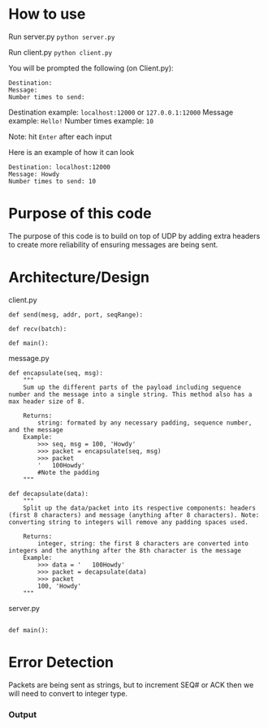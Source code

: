 
# How to use
Run server.py
```python server.py```

Run client.py 
```python client.py```

You will be prompted the following (on Client.py):
```
Destination: 
Message:
Number times to send: 
```
Destination example: `localhost:12000` or `127.0.0.1:12000`
Message example: `Hello!`
Number times example: `10`

Note: hit `Enter` after each input

Here is an example of how it can look

```
Destination: localhost:12000
Message: Howdy
Number times to send: 10
```

# Purpose of this code

The purpose of this code is to build on top of UDP by adding extra headers to create more reliability of ensuring messages are being sent.

# Architecture/Design
client.py
```
def send(mesg, addr, port, seqRange):

def recv(batch):

def main():

```

message.py
```
def encapsulate(seq, msg):
    """
    Sum up the different parts of the payload including sequence number and the message into a single string. This method also has a max header size of 8. 
    
    Returns:
        string: formated by any necessary padding, sequence number, and the message
    Example:
        >>> seq, msg = 100, 'Howdy'
        >>> packet = encapsulate(seq, msg)
        >>> packet
        '   100Howdy' 
        #Note the padding
    """

def decapsulate(data):
    """
    Split up the data/packet into its respective components: headers (first 8 characters) and message (anything after 8 characters). Note: converting string to integers will remove any padding spaces used.
    
    Returns:
        integer, string: the first 8 characters are converted into integers and the anything after the 8th character is the message
    Example:
        >>> data = '   100Howdy'
        >>> packet = decapsulate(data)
        >>> packet
        100, 'Howdy' 
    """
```

server.py
```

def main():
```

# Error Detection
Packets are being sent as strings, but to increment SEQ# or ACK then we will need to convert to integer type.

### Output
